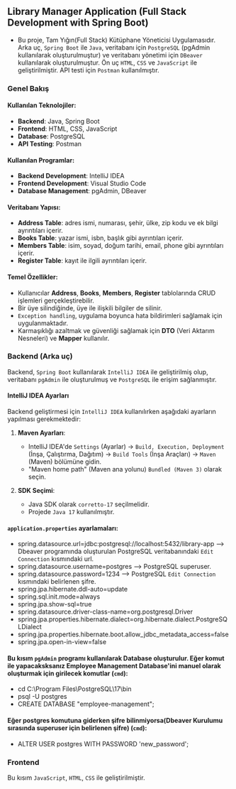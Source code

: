 ## Library Manager Application (Full Stack Development with Spring Boot)
- Bu proje, Tam Yığın(Full Stack) Kütüphane Yöneticisi Uygulamasıdır. Arka uç, `Spring Boot` ile `Java`, veritabanı için `PostgreSQL` (pgAdmin kullanılarak oluşturulmuştur) ve veritabanı yönetimi için `DBeaver` kullanılarak oluşturulmuştur. Ön uç `HTML`, `CSS` ve `JavaScript` ile geliştirilmiştir. API testi için `Postman` kullanılmıştır.

### Genel Bakış

#### Kullanılan Teknolojiler:
- **Backend**: Java, Spring Boot
- **Frontend**: HTML, CSS, JavaScript
- **Database**: PostgreSQL
- **API Testing**: Postman

#### Kullanılan Programlar:
- **Backend Development**: IntelliJ IDEA
- **Frontend Development**: Visual Studio Code
- **Database Management**: pgAdmin, DBeaver

#### Veritabanı Yapısı:
- **Address Table**: adres ismi, numarası, şehir, ülke, zip kodu ve ek bilgi ayrıntıları içerir.
- **Books Table**: yazar ismi, isbn, başlık gibi ayrıntıları içerir.
- **Members Table**: isim, soyad, doğum tarihi, email, phone gibi ayrıntıları içerir.
- **Register Table**: kayıt ile ilgili ayrıntıları içerir.
    
#### Temel Özellikler:
- Kullanıcılar **Address**, **Books**, **Members**, **Register** tablolarında CRUD işlemleri gerçekleştirebilir.
- Bir üye silindiğinde, üye ile ilişkili bilgiler de silinir.
- `Exception handling`, uygulama boyunca hata bildirimleri sağlamak için uygulanmaktadır.
- Karmaşıklığı azaltmak ve güvenliği sağlamak için **DTO** (Veri Aktarım Nesneleri) ve **Mapper** kullanılır.

### Backend (Arka uç)
Backend, `Spring Boot` kullanılarak `IntelliJ IDEA` ile geliştirilmiş olup, veritabanı `pgAdmin` ile oluşturulmuş ve `PostgreSQL` ile erişim sağlanmıştır.

#### IntelliJ IDEA Ayarları
Backend geliştirmesi için `IntelliJ IDEA` kullanılırken aşağıdaki ayarların yapılması gerekmektedir:

1. **Maven Ayarları**:
   - IntelliJ IDEA'de `Settings` (Ayarlar) -> `Build, Execution, Deployment` (İnşa, Çalıştırma, Dağıtım) -> `Build Tools` (İnşa Araçları) -> `Maven` (Maven) bölümüne gidin.
   - "Maven home path" (Maven ana yolunu) `Bundled (Maven 3)` olarak seçin.

2. **SDK Seçimi**:
   - Java SDK olarak `corretto-17` seçilmelidir.
   - Projede `Java 17` kullanılmıştır.

#### `application.properties` ayarlamaları: 
   - spring.datasource.url=jdbc:postgresql://localhost:5432/library-app --> Dbeaver programında oluşturulan PostgreSQL veritabanındaki `Edit Connection` kısmındaki url.
   - spring.datasource.username=postgres --> PostgreSQL superuser.
   - spring.datasource.password=1234 --> PostgreSQL `Edit Connection` kısmındaki belirlenen şifre.
   - spring.jpa.hibernate.ddl-auto=update
   - spring.sql.init.mode=always
   - spring.jpa.show-sql=true
   - spring.datasource.driver-class-name=org.postgresql.Driver
   - spring.jpa.properties.hibernate.dialect=org.hibernate.dialect.PostgreSQLDialect
   - spring.jpa.properties.hibernate.boot.allow_jdbc_metadata_access=false
   - spring.jpa.open-in-view=false

#### Bu kısım `pgAdmin` programı kullanılarak Database oluşturulur. Eğer komut ile yapacaksksanız Employee Management Database'ini manuel olarak oluşturmak için girilecek komutlar (`cmd`):
   - cd C:\Program Files\PostgreSQL\17\bin
   - psql -U postgres
   - CREATE DATABASE "employee-management";

#### Eğer postgres komutuna giderken şifre bilinmiyorsa(Dbeaver Kurulumu sırasında superuser için belirlenen şifre) (`cmd`):
   - ALTER USER postgres WITH PASSWORD 'new_password';

### Frontend
Bu kısım `JavaScript`, `HTML`, `CSS` ile geliştirilmiştir.
